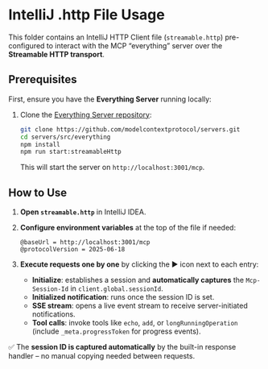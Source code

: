 # IntelliJ .http File Usage

This folder contains an IntelliJ HTTP Client file (`streamable.http`) pre-configured to interact with the MCP “everything” server over the **Streamable HTTP transport**.

## Prerequisites

First, ensure you have the **Everything Server** running locally:

1. Clone the [Everything Server repository](https://github.com/modelcontextprotocol/servers):

   ```bash
   git clone https://github.com/modelcontextprotocol/servers.git
   cd servers/src/everything
   npm install
   npm run start:streamableHttp
   ```

   This will start the server on `http://localhost:3001/mcp`.

## How to Use

1. **Open `streamable.http`** in IntelliJ IDEA.
2. **Configure environment variables** at the top of the file if needed:

   ```http
   @baseUrl = http://localhost:3001/mcp
   @protocolVersion = 2025-06-18
   ```

3. **Execute requests one by one** by clicking the ▶️ icon next to each entry:

    - **Initialize**: establishes a session and **automatically captures** the `Mcp-Session-Id` in `client.global.sessionId`.
    - **Initialized notification**: runs once the session ID is set.
    - **SSE stream**: opens a live event stream to receive server-initiated notifications.
    - **Tool calls**: invoke tools like `echo`, `add`, or `longRunningOperation` (include `_meta.progressToken` for progress events).

✅ The **session ID is captured automatically** by the built-in response handler – no manual copying needed between requests.
